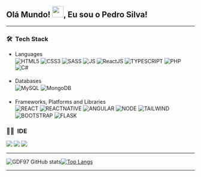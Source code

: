 <h2 align="left">Olá Mundo! <img src="https://raw.githubusercontent.com/kaueMarques/kaueMarques/master/hi.gif" height="30px">, Eu sou o Pedro Silva!</h2>
<!-- <p align="left"> <img src="https://komarev.com/ghpvc/?username=gdf97&color=yellow" alt="Profile views" /> </p> -->

---

### 🛠 &nbsp;Tech Stack

- Languages
  <div>
    <img align="center" src="https://img.shields.io/badge/-HTML-05122A?style=flat&logo=HTML5" alt="HTML5">
    <img align="center" src="https://img.shields.io/badge/-CSS-05122A?style=flat&logo=CSS3&logoColor=1572B6"  alt="CSS3">
    <img align="center" src="https://img.shields.io/badge/Sass-CC6699?flat&logo=sass&logoColor=white" alt="SASS">
    <img align="center" src="https://img.shields.io/badge/-JavaScript-05122A?style=flat&logo=javascript" alt="JS">
    <img align="center" src="https://img.shields.io/badge/-React-05122A?style=flat&logo=react" alt="ReactJS">
    <img align="center" src="https://img.shields.io/badge/TypeScript-007ACC?flat&logo=typescript&logoColor=white"     alt="TYPESCRIPT">
    <img align="center" src="https://img.shields.io/badge/PHP-777BB4?flat&logo=php&logoColor=white" alt="PHP">
    <!-- <img align="center" src="https://img.shields.io/badge/-Node.js-05122A?style=flat&logo=node.js" alt="NodeJS">     -->
    <img align="center" src="https://img.shields.io/badge/C%23-239120?style=flat&logo=c-sharp&logoColor=white" alt="C#">
  </div>

####

- Databases
  <div>
    <img align="center" src="https://img.shields.io/badge/MySQL-005C84?style=flat&logo=mysql&logoColor=white" alt="MySQL">
    <img align="center" src="https://img.shields.io/badge/MongoDB-4EA94B?style=FLAT&logo=mongodb&logoColor=white" alt="MongoDB">
  </div>

####

- Frameworks, Platforms and Libraries
  <div>
    <img align="center" src="https://img.shields.io/badge/React-20232A?style=flat&logo=react&logoColor=61DAFB" alt="REACT">
    <img align="center" src="https://img.shields.io/badge/React_Native-20232A?style=flat&logo=react&logoColor=61DAFB" alt="REACTNATIVE">
    <img align="center" src="https://img.shields.io/badge/Angular-DD0031?style=flat&logo=angular&logoColor=white" alt="ANGULAR">
    <img align="center" src="https://img.shields.io/badge/Node.js-43853D?style=flat&logo=node.js&logoColor=white" alt="NODE">
    <img align="center" src="https://img.shields.io/badge/Tailwind_CSS-38B2AC?style=flat&logo=tailwind-css&logoColor=white" alt="TAILWIND">
    <img align="center" src="https://img.shields.io/badge/Bootstrap-563D7C?style=flat&logo=bootstrap&logoColor=white" alt="BOOTSTRAP">
    <img align="center" src="https://img.shields.io/badge/Flask-000000?style=flat&logo=flask&logoColor=white" alt="FLASK">
  </div>

### 👩‍💻 &nbsp;IDE

<div>
    <img src="https://img.shields.io/badge/Visual_Studio-5C2D91?style=flat&logo=visual%20studio&logoColor=white">
    <img src="https://img.shields.io/badge/Visual_Studio_Code-0078D4?style=flat&logo=visual%20studio%20code&logoColor=white">
    <img src="https://img.shields.io/badge/NeoVim-%2357A143.svg?&style=flat&logo=neovim&logoColor=white">
</div>

---

![GDF97 GitHub stats](https://github-readme-stats.vercel.app/api?username=GDF97&show_icons=true&theme=tokyonight)[![Top Langs](https://github-readme-stats.vercel.app/api/top-langs/?username=gdf97&layout=compact&langs_count=16&theme=tokyonight)](https://github.com/gdf97/github-readme-stats)

---
